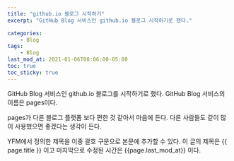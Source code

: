 ```yaml
---
title: "github.io 블로그 시작하기"
excerpt: "GitHub Blog 서비스인 github.io 블로그 시작하기로 했다."

categories:
    - Blog
tags:
    - Blog
last_mod_at: 2021-01-06T08:06:00-05:00
toc: true
toc_sticky: true
---
```


GitHub Blog 서비스인 github.io 블로그를 시작하기로 했다.
GitHub Blog 서비스의 이름은 pages이다.

pages가 다른 블로그 플랫폼 보다 편한 것 같아서 마음에 든다.
다른 사람들도 같이 많이 사용했으면 좋겠다는 생각이 든다.

YFM에서 정의한 제목을 이중 괄호 구문으로 본문에 추가할 수 있다.
이 글의 제목은 {{ page.title }} 이고
마지막으로 수정된 시간은 {{page.last_mod_at}} 이다.

